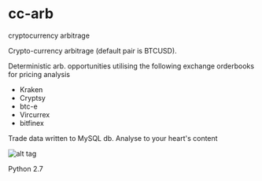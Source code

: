 # cc-arb
cryptocurrency arbitrage

Crypto-currency arbitrage (default pair is BTCUSD).

Deterministic arb. opportunities utilising the following exchange orderbooks for pricing analysis

- Kraken
- Cryptsy
- btc-e
- Vircurrex
- bitfinex

Trade data written to MySQL db. Analyse to your heart's content 

![alt tag](http://www.quickmeme.com/img/a9/a90ec1f2a5df27387083d2f097ae4e18858a2de97761f6b15b688551a480ded9.jpg)

Python 2.7
